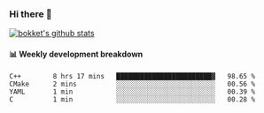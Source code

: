 ### Hi there 👋
[![bokket's github stats](https://github-readme-stats.vercel.app/api?username=bokket&show_icons=true&count_private=true)](https://github.com/anuraghazra/github-readme-stats)

#### :bar_chart: Weekly development breakdown
<!--START_SECTION:waka-->
```text
C++        8 hrs 17 mins   ████████████████████████▓   98.65 % 
CMake      2 mins          ░░░░░░░░░░░░░░░░░░░░░░░░░   00.56 % 
YAML       1 min           ░░░░░░░░░░░░░░░░░░░░░░░░░   00.39 % 
C          1 min           ░░░░░░░░░░░░░░░░░░░░░░░░░   00.28 % 
```
<!--END_SECTION:waka-->
